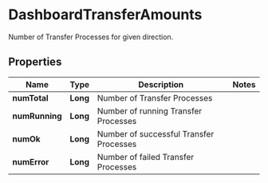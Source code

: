 

# DashboardTransferAmounts

Number of Transfer Processes for given direction.

## Properties

| Name | Type | Description | Notes |
|------------ | ------------- | ------------- | -------------|
|**numTotal** | **Long** | Number of Transfer Processes |  |
|**numRunning** | **Long** | Number of running Transfer Processes |  |
|**numOk** | **Long** | Number of successful Transfer Processes |  |
|**numError** | **Long** | Number of failed Transfer Processes |  |



